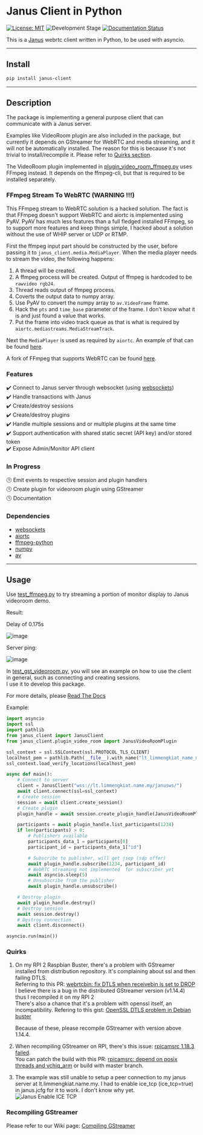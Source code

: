 # Janus Client in Python

[![License: MIT](https://img.shields.io/badge/License-MIT-yellow.svg)](https://opensource.org/licenses/MIT) ![Development Stage](https://img.shields.io/badge/Stage-ALPHA-orange.svg) [![Documentation Status](https://readthedocs.org/projects/janus-client-in-python/badge/?version=latest)](https://janus-client-in-python.readthedocs.io/en/latest/?badge=latest)

This is a [Janus](https://github.com/meetecho/janus-gateway) webrtc client written in Python, to be used with asyncio.

---

## Install

```bash
pip install janus-client
```

---

## Description

The package is implementing a general purpose client that can communicate with a Janus server.

Examples like VideoRoom plugin are also included in the package, but currently it depends on GStreamer for WebRTC and media streaming, and it will not be automatically installed. The reason for this is because it's not trivial to install/recompile it. Please refer to [Quirks section](#quirks).

The VideoRoom plugin implemented in [plugin_video_room_ffmpeg.py](./janus_client/plugin_video_room_ffmpeg.py) uses FFmpeg instead. It depends on the ffmpeg-cli, but that is required to be installed separately.

### FFmpeg Stream To WebRTC (**WARNING !!!**)

This FFmpeg stream to WebRTC solution is a hacked solution. The fact is that FFmpeg doesn't support WebRTC and aiortc is implemented using PyAV. PyAV has much less features than a full fledged installed FFmpeg, so to support more features and keep things simple, I hacked about a solution without the use of WHIP server or UDP or RTMP.

First the ffmpeg input part should be constructed by the user, before passing it to `janus_client.media.MediaPlayer`. When the media player needs to stream the video, the following happens:

1. A thread will be created.
2. A ffmpeg process will be created. Output of ffmpeg is hardcoded to be `rawvideo rgb24`.
3. Thread reads output of ffmpeg process.
4. Coverts the output data to numpy array.
5. Use PyAV to convert the numpy array to `av.VideoFrame` frame.
6. Hack the `pts` and `time_base` parameter of the frame. I don't know what it is and just found a value that works.
7. Put the frame into video track queue as that is what is required by `aiortc.mediastreams.MediaStreamTrack`.

Next the `MediaPlayer` is used as required by `aiortc`. An example of that can be found [here](https://github.com/aiortc/aiortc/tree/main/examples/janus).

A fork of FFmpeg that supports WebRTC can be found [here](https://github.com/ossrs/ffmpeg-webrtc/pull/1).

### Features

:heavy_check_mark: Connect to Janus server through websocket (using [websockets](https://github.com/aaugustin/websockets))  
:heavy_check_mark: Handle transactions with Janus  
:heavy_check_mark: Create/destroy sessions  
:heavy_check_mark: Create/destroy plugins  
:heavy_check_mark: Handle multiple sessions and or multiple plugins at the same time  
:heavy_check_mark: Support authentication with shared static secret (API key) and/or stored token  
:heavy_check_mark: Expose Admin/Monitor API client  

### In Progress

:clock3: Emit events to respective session and plugin handlers  
:clock3: Create plugin for videoroom plugin using GStreamer  
:clock3: Documentation  

### Dependencies

- [websockets](https://github.com/aaugustin/websockets)
- [aiortc](https://github.com/aiortc/aiortc)
- [ffmpeg-python](https://github.com/kkroening/ffmpeg-python)
- [numpy](https://numpy.org/)
- [av](https://github.com/PyAV-Org/PyAV)

---

## Usage

Use [test_ffmpeg.py](./test_ffmpeg.py) to try streaming a portion of monitor display to Janus videoroom demo.

Result:

Delay of 0.175s

![image](https://github.com/josephlim94/janus_gst_client_py/assets/5723232/739ba55a-71b9-445a-b823-a09a72ae9fb5)

Server ping:

![image](https://github.com/josephlim94/janus_gst_client_py/assets/5723232/e08c3f2d-d12e-4aa3-8c81-3539be4b0304)


In [test_gst_videoroom.py](./test_gst_videoroom.py), you will see an example on how to use the client in general, such as connecting and creating sessions.  
I use it to develop this package.

For more details, please [Read The Docs](https://janus-client-in-python.readthedocs.io/en/latest/)

Example:

```python
import asyncio
import ssl
import pathlib
from janus_client import JanusClient
from janus_client.plugin_video_room import JanusVideoRoomPlugin

ssl_context = ssl.SSLContext(ssl.PROTOCOL_TLS_CLIENT)
localhost_pem = pathlib.Path(__file__).with_name("lt_limmengkiat_name_my.crt")
ssl_context.load_verify_locations(localhost_pem)

async def main():
    # Connect to server
    client = JanusClient("wss://lt.limmengkiat.name.my/janusws/")
    await client.connect(ssl=ssl_context)
    # Create session
    session = await client.create_session()
    # Create plugin
    plugin_handle = await session.create_plugin_handle(JanusVideoRoomPlugin)

    participants = await plugin_handle.list_participants(1234)
    if len(participants) > 0:
        # Publishers available
        participants_data_1 = participants[0]
        participant_id = participants_data_1["id"]

        # Subscribe to publisher, will get jsep (sdp offer)
        await plugin_handle.subscribe(1234, participant_id)
        # WebRTC streaming not implemented  for subscriber yet
        await asyncio.sleep(5)
        # Unsubscribe from the publisher
        await plugin_handle.unsubscribe()

    # Destroy plugin
    await plugin_handle.destroy()
    # Destroy session
    await session.destroy()
    # Destroy connection
    await client.disconnect()

asyncio.run(main())
```

### Quirks

1. On my RPI 2 Raspbian Buster, there's a problem with GStreamer installed from distribution repository.
It's complaining about ssl and then failing DTLS.  
Referring to this PR: [webrtcbin: fix DTLS when receivebin is set to DROP](https://gitlab.freedesktop.org/gstreamer/gst-plugins-bad/-/merge_requests/407)  
I believe there is a bug in the distributed GStreamer version (v1.14.4) thus I recompiled it on my RPI 2  
There's also a chance that it's a problem with openssl itself, an incompatibility.
Refering to this gist: [OpenSSL DTLS problem in Debian buster](https://gist.github.com/feymartynov/fdfa1a9691d77f2ef9bd7468ba9b8710)

    Because of these, please recompile GStreamer with version above 1.14.4.

2. When recompiling GStreamer on RPI, there's this issue: [rpicamsrc 1.18.3 failed](https://gitlab.freedesktop.org/gstreamer/gst-plugins-good/-/issues/839).  
You can patch the build with this PR: [rpicamsrc: depend on posix threads and vchiq_arm](https://gitlab.freedesktop.org/gstreamer/gst-plugins-good/-/merge_requests/875/diffs) or build with master branch.

3. The example was still unable to setup a peer connection to my janus server at lt.limmengkiat.name.my. I had to enable ice_tcp (ice_tcp=true) in janus.jcfg for it to work. I don't know why yet.  
![Janus Enable ICE TCP](https://raw.githubusercontent.com/josephlim94/janus_gst_client_py/master/janus_enable_ice_tcp.png "Janus Enable ICE TCP")

### Recompiling GStreamer

Please refer to our Wiki page: [Compiling GStreamer](https://github.com/josephlim94/janus_gst_client_py/wiki/Compile-GStreamer)

